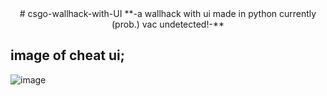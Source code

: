 
<div align=center>
  # csgo-wallhack-with-UI
  **-a wallhack with ui made in python currently (prob.) vac undetected!-** 
</div>

## image of cheat ui;
![image](https://user-images.githubusercontent.com/81589649/153958585-2f8a853d-b8f4-4c72-a2a9-b9129d65120f.png)


